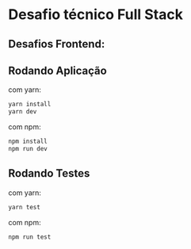 # Desafio técnico Full Stack

## Desafios Frontend:

## Rodando Aplicação

com yarn:

```BASH
yarn install
yarn dev
```

com npm:

```BASH
npm install
npm run dev
```

## Rodando Testes

com yarn:

```BASH
yarn test
```

com npm:

```BASH
npm run test
```
